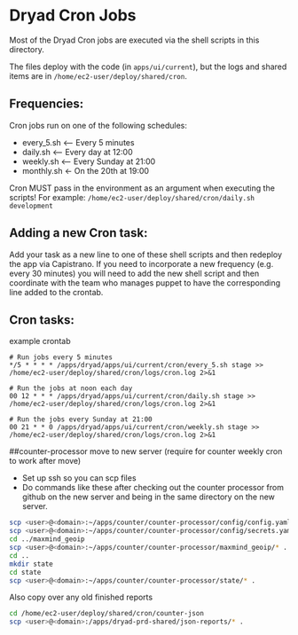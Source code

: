 # Dryad Cron Jobs

Most of the Dryad Cron jobs are executed via the shell scripts in this directory.

The files deploy with the code (in `apps/ui/current`), but the logs and shared items are in
`/home/ec2-user/deploy/shared/cron`.

## Frequencies:

Cron jobs run on one of the following schedules:
- every_5.sh <-- Every 5 minutes
- daily.sh <-- Every day at 12:00
- weekly.sh <-- Every Sunday at 21:00
- monthly.sh <- On the 20th at 19:00

Cron MUST pass in the environment as an argument when executing the scripts! For example: `/home/ec2-user/deploy/shared/cron/daily.sh development`


## Adding a new Cron task:

Add your task as a new line to one of these shell scripts and then redeploy the app via Capistrano. If you need to incorporate a new frequency (e.g. every 30 minutes) you will need to add the new shell script and then coordinate with the team who manages puppet to have the corresponding line added to the crontab.

## Cron tasks:

example crontab

```shell
# Run jobs every 5 minutes
*/5 * * * * /apps/dryad/apps/ui/current/cron/every_5.sh stage >> /home/ec2-user/deploy/shared/cron/logs/cron.log 2>&1

# Run the jobs at noon each day
00 12 * * * /apps/dryad/apps/ui/current/cron/daily.sh stage >> /home/ec2-user/deploy/shared/cron/logs/cron.log 2>&1

# Run the jobs every Sunday at 21:00
00 21 * * 0 /apps/dryad/apps/ui/current/cron/weekly.sh stage >> /home/ec2-user/deploy/shared/cron/logs/cron.log 2>&1
```

##counter-processor move to new server (require for counter weekly cron to work after move)
- Set up ssh so you can scp files
- Do commands like these after checking out the counter processor from github on the new server
  and being in the same directory on the new server.
  
```bash
scp <user>@<domain>:~/apps/counter/counter-processor/config/config.yaml .
scp <user>@<domain>:~/apps/counter/counter-processor/config/secrets.yaml .
cd ../maxmind_geoip
scp <user>@<domain>:~/apps/counter/counter-processor/maxmind_geoip/* .
cd ..
mkdir state
cd state
scp <user>@<domain>:~/apps/counter/counter-processor/state/* .
```

Also copy over any old finished reports
```bash
cd /home/ec2-user/deploy/shared/cron/counter-json
scp <user>@<domain>:/apps/dryad-prd-shared/json-reports/* .
```
